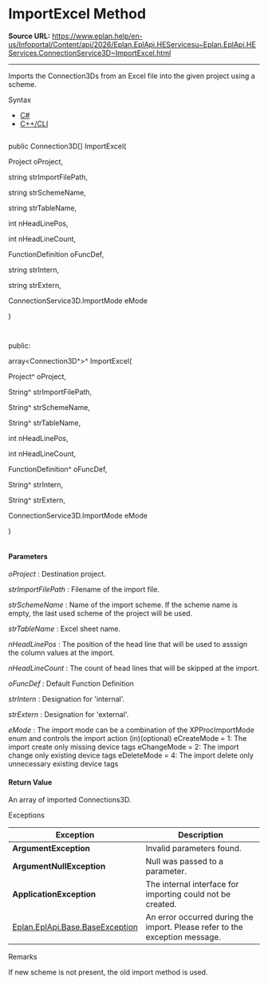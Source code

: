 # ImportExcel Method

**Source URL:** https://www.eplan.help/en-us/Infoportal/Content/api/2026/Eplan.EplApi.HEServicesu~Eplan.EplApi.HEServices.ConnectionService3D~ImportExcel.html

---

Imports the Connection3Ds from an Excel file into the given project using a scheme.

Syntax

- [C#](#i-syntax-CS)
- [C++/CLI](#i-syntax-CPP2005)

```
```
public Connection3D[] ImportExcel( 

   Project oProject,

   string strImportFilePath,

   string strSchemeName,

   string strTableName,

   int nHeadLinePos,

   int nHeadLineCount,

   FunctionDefinition oFuncDef,

   string strIntern,

   string strExtern,

   ConnectionService3D.ImportMode eMode

)
```
```

```
```
public:

array<Connection3D^>^ ImportExcel( 

   Project^ oProject,

   String^ strImportFilePath,

   String^ strSchemeName,

   String^ strTableName,

   int nHeadLinePos,

   int nHeadLineCount,

   FunctionDefinition^ oFuncDef,

   String^ strIntern,

   String^ strExtern,

   ConnectionService3D.ImportMode eMode

)
```
```

#### Parameters

*oProject*
:   Destination project.

*strImportFilePath*
:   Filename of the import file.

*strSchemeName*
:   Name of the import scheme. If the scheme name is empty, the last used scheme of the project will be used.

*strTableName*
:   Excel sheet name.

*nHeadLinePos*
:   The position of the head line that will be used to asssign the column values at the import.

*nHeadLineCount*
:   The count of head lines that will be skipped at the import.

*oFuncDef*
:   Default Function Definition

*strIntern*
:   Designation for 'internal'.

*strExtern*
:   Designation for 'external'.

*eMode*
:   The import mode can be a combination of the XPProcImportMode enum and controls the import action (in)(optional) eCreateMode = 1: The import create only missing device tags eChangeMode = 2: The import change only existing device tags eDeleteMode = 4: The import delete only unnecessary existing device tags

#### Return Value

An array of imported Connections3D.

Exceptions

| Exception | Description |
| --- | --- |
| **ArgumentException** | Invalid parameters found. |
| **ArgumentNullException** | Null was passed to a parameter. |
| **ApplicationException** | The internal interface for importing could not be created. |
| [Eplan.EplApi.Base.BaseException](Eplan.EplApi.Baseu~Eplan.EplApi.Base.BaseException.html) | An error occurred during the import. Please refer to the exception message. |

Remarks

If new scheme is not present, the old import method is used.
